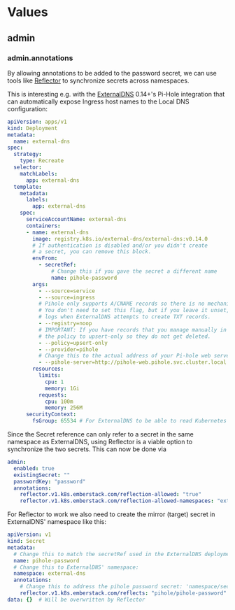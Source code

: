 # Values

## admin

### admin.annotations

By allowing annotations to be added to the password secret, we can use tools like [Reflector](https://github.com/emberstack/kubernetes-reflector) to synchronize secrets across namespaces. 

This is interesting e.g. with the [ExternalDNS](https://github.com/kubernetes-sigs/external-dns) 0.14+'s Pi-Hole integration that can automatically expose Ingress host names to the Local DNS configuration:

```yaml
apiVersion: apps/v1
kind: Deployment
metadata:
  name: external-dns
spec:
  strategy:
    type: Recreate
  selector:
    matchLabels:
      app: external-dns
  template:
    metadata:
      labels:
        app: external-dns
    spec:
      serviceAccountName: external-dns
      containers:
      - name: external-dns
        image: registry.k8s.io/external-dns/external-dns:v0.14.0
        # If authentication is disabled and/or you didn't create
        # a secret, you can remove this block.
        envFrom:
          - secretRef:
              # Change this if you gave the secret a different name
              name: pihole-password
        args:
          - --source=service
          - --source=ingress
          # Pihole only supports A/CNAME records so there is no mechanism to track ownership.
          # You don't need to set this flag, but if you leave it unset, you will receive warning
          # logs when ExternalDNS attempts to create TXT records.
          - --registry=noop
          # IMPORTANT: If you have records that you manage manually in Pi-hole, set
          # the policy to upsert-only so they do not get deleted.
          - --policy=upsert-only
          - --provider=pihole
          # Change this to the actual address of your Pi-hole web server
          - --pihole-server=http://pihole-web.pihole.svc.cluster.local
        resources:
          limits:
            cpu: 1
            memory: 1Gi
          requests:
            cpu: 100m
            memory: 256M
      securityContext:
        fsGroup: 65534 # For ExternalDNS to be able to read Kubernetes token files
```

Since the Secret reference can only refer to a secret in the same namespace as ExternalDNS, using Reflector is a viable option to synchronize the two secrets. This can now be done via

```yaml
admin:
  enabled: true
  existingSecret: ""
  passwordKey: "password"
  annotations:
    reflector.v1.k8s.emberstack.com/reflection-allowed: "true"
    reflector.v1.k8s.emberstack.com/reflection-allowed-namespaces: "external-dns"
```

For Reflector to work we also need to create the mirror (target) secret in ExternalDNS' namespace like this:

```yaml
apiVersion: v1
kind: Secret
metadata:
  # Change this to match the secretRef used in the ExternalDNS deployment:
  name: pihole-password
  # Change this to ExternalDNS' namespace:
  namespace: external-dns
  annotations:
    # Change this to address the pihole password secret: 'namespace/secret-name':
    reflector.v1.k8s.emberstack.com/reflects: "pihole/pihole-password"
data: {}  # Will be overwritten by Reflector
```

